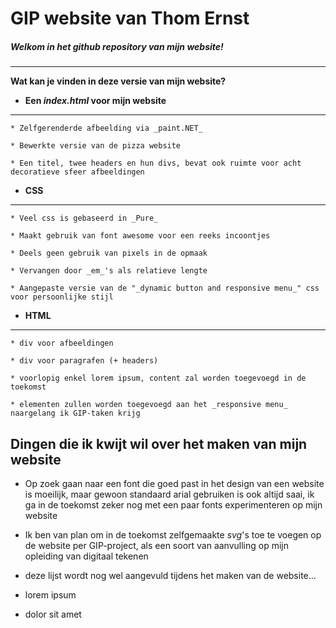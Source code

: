 # GIP website van Thom Ernst

##### Welkom in het github repository van mijn website!
- - -
__Wat kan je vinden in deze versie van mijn website?__

* __Een _index.html_ voor mijn website__
_____
    * Zelfgerenderde afbeelding via _paint.NET_

    * Bewerkte versie van de pizza website

    * Een titel, twee headers en hun divs, bevat ook ruimte voor acht decoratieve sfeer afbeeldingen


* __CSS__
_____
    * Veel css is gebaseerd in _Pure_

    * Maakt gebruik van font awesome voor een reeks incoontjes

    * Deels geen gebruik van pixels in de opmaak

    * Vervangen door _em_'s als relatieve lengte

    * Aangepaste versie van de "_dynamic button and responsive menu_" css voor persoonlijke stijl

* __HTML__
_____
    * div voor afbeeldingen

    * div voor paragrafen (+ headers)
    
    * voorlopig enkel lorem ipsum, content zal worden toegevoegd in de toekomst
    
    * elementen zullen worden toegevoegd aan het _responsive menu_ naargelang ik GIP-taken krijg


## Dingen die ik kwijt wil over het maken van mijn website

* Op zoek gaan naar een font die goed past in het design van een website is moeilijk, maar gewoon standaard arial gebruiken is ook altijd saai, ik ga in de toekomst zeker nog met een paar fonts experimenteren op mijn website

* Ik ben van plan om in de toekomst zelfgemaakte _svg_'s toe te voegen op de website per GIP-project, als een soort van aanvulling op mijn opleiding van digitaal tekenen

* deze lijst wordt nog wel aangevuld tijdens het maken van de website...

* lorem ipsum

* dolor sit amet

